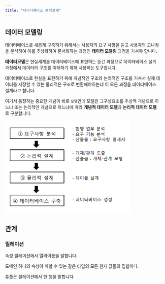 ```yaml
---
title: "데이터베이스 분석설계"
---
```


## 데이터 모델링

데이터베이스를 새롭게 구축하기 위해서는 사용자의 요구 사항을 듣고 사용자의 고나점을 분석하여 이를 추상화하여 문서화하는 과정인 <span color="hlm">**데이터 모델링** </span>과정을 거쳐야 합니다.

**데이터모델**은 현실세계를 데이터베이스에 표현하는 중간 과정으로 데이터베이스 설계과정에서 데이터의  구조를 이해하기 위해 사용하는 도구입니다.

데이터베이스로 현실을 표현하기 위해 개념적인 구조와 논리적인 구조를 거쳐서 실제 데이터를 저장할 수 있는 물리적은 구조로 변환해야하는데 이 모든 과정을 데이터베이스 설계라고 합니다.

여기서 등장하는 중요한 개념이 바로 `모델`인데 모델은 그구성요소를 추상적 개념으로 하느냐 또는 논리적인 개념으로 하느냐에 따라 **개념적 데이터 모델**과 **논리적 데이터 모델**로 구분합니다.

![image-20240222155107916](/../../images/2024-02-22-DB분석설계/image-20240222155107916.png)



## 관계

### 릴레이션

속성 릴레이션에서 열의이름을 말합니다.

도메인 하나의 속성이 취할 수 있는 같은 타입의 모든 원자 값들의 집합이다.

튜플은 릴레이션에서 한 행을 말합니다.